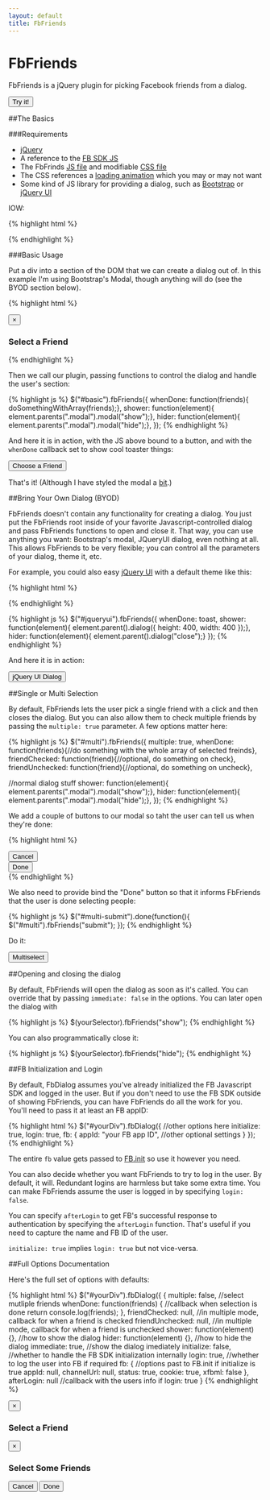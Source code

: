 ```yaml
---
layout: default
title: FbFriends
---
```


FbFriends
=========

FbFriends is a jQuery plugin for picking Facebook friends from a dialog.

<button class="btn btn-primary basic-button">Try it!</button>

##The Basics

###Requirements

 * [jQuery](http://jquery.com)
 * A reference to the [FB SDK JS](http://connect.facebook.net/en_US/all.js)
 * The FbFrinds [JS file](files/fbfriends.js) and modifiable [CSS file](files/fbFriends.css) 
 * The CSS references a [loading animation](css/ajax-loader.gif) which you may or may not want
 * Some kind of JS library for providing a dialog, such as [Bootstrap](http://twitter.github.com/bootstrap/) or
   [jQuery UI](jqueryui.com)

IOW:

{% highlight html %}
<script type='text/javascript' src='http://code.jquery.com/jquery-1.8.0.min.js'></script>
<script type='text/javascript' src='http://connect.facebook.net/en_US/all.js'></script>

<script type='text/javascript' src='files/fbfriends.js'></script>
<link rel='stylesheet' type='text/css' href='files/fbfriends.css'/>

<!-- or similar -->
<script type='text/javascript' src='js/bootstrap.min.js'></script>
<link rel='stylesheet' type='text/css' href='css/bootstrap.min.css'/>
{% endhighlight %}

###Basic Usage

Put a div into a section of the DOM that we can create a dialog out
of. In this example I'm using Bootstrap's Modal, though anything will do
(see the BYOD section below).

{% highlight html %}
<div class="modal hide" role="dialog">
  <div class="modal-header">
    <button class="close" data-dismiss="modal" type="button" aria-hidden="true">&times;</button>
    <h3>Select a Friend</h3>
  </div>
  <div class="modal-body">
    <!-- This is the important bit -->
    <div id="basic"></div>
  </div>
</div>
{% endhighlight %}

Then we call our plugin, passing functions to control the dialog and
handle the user's section:

{% highlight js %}
$("#basic").fbFriends({
  whenDone: function(friends){ doSomethingWithArray(friends);},
  shower: function(element){ element.parents(".modal").modal("show");},
  hider: function(element){ element.parents(".modal").modal("hide");},
});
{% endhighlight %}

And here it is in action, with the JS above bound to a button, and with
the `whenDone` callback set to show cool toaster things:

<button class="btn basic-button">Choose a Friend</button>

That's it! (Although I have styled the modal a [bit](/css/demo.css).)

##Bring Your Own Dialog (BYOD)

FbFriends doesn't contain any functionality for creating a dialog. You
just put the FbFriends root inside of your favorite Javascript-controlled dialog and pass FbFriends
functions to open and close it. That way, you can use anything you want:
Bootstrap's modal, JQueryUI dialog, even nothing at all. This allows
FbFriends to be very flexible; you can control all the parameters of
your dialog, theme it, etc.

For example, you could also easy [jQuery UI](http://jqueryui.com/) with a default theme like this:

{% highlight html %}
<div title="Select a friend">
  <div id="jqueryui"/>
</div>
{% endhighlight %}

{% highlight js %}
$("#jqueryui").fbFriends({
  whenDone: toast,
  shower: function(element){ element.parent().dialog({ height: 400, width: 400 });},
  hider: function(element){ element.parent().dialog("close");}
});
{% endhighlight %}

And here it is in action:

<button class="btn" id="jqueryui-button">jQuery UI Dialog</button>

##Single or Multi Selection

By default, FbFriends lets the user pick a single friend with a click
and then closes the dialog. But you can also allow them to check
multiple friends by passing the `multiple: true` parameter. A few
options matter here:

{% highlight js %}
$("#multi").fbFriends({
  multiple: true,
  whenDone: function(friends){//do something with the whole array of selected freinds},
  friendChecked: function(friend){//optional, do something on check},
  friendUnchecked: function(friend){//optional, do something on uncheck},

  //normal dialog stuff
  shower: function(element){ element.parents(".modal").modal("show");},
  hider: function(element){ element.parents(".modal").modal("hide");},
});
{% endhighlight %}

We add a couple of buttons to our modal so taht the user can tell us
when they're done:

{% highlight html %}
<div class="modal-footer"> 
  <button class="btn" data-dismiss="modal" aria-hidden="true">Cancel</div>
  <button id="multi-submit" class="btn btn-primary">Done</button>
</div>
{% endhighlight %}

We also need to provide bind the "Done" button so that it informs
FbFriends that the user is done selecting people:

{% highlight js %}
$("#multi-submit").done(function(){
  $("#multi").fbFriends("submit");
});
{% endhighlight %}

Do it:

<button class="btn multi-button">Multiselect</button>

##Opening and closing the dialog

By default, FbFriends will open the dialog as soon as it's called. You
can override that by passing `immediate: false` in the options. You can
later open the dialog with

{% highlight js %}
$(yourSelector).fbFriends("show");
{% endhighlight %}

You can also programmatically close it:

{% highlight js %}
$(yourSelector).fbFriends("hide");
{% endhighlight %}

##FB Initialization and Login

By default, FbDialog assumes you've already initialized the FB
Javascript SDK and logged in the user. But if you don't need to use the
FB SDK outside of showing FbFriends, you can have FbFriends do all the
work for you. You'll need to pass it at least an FB appID:

{% highlight html %}
$("#yourDiv").fbDialog({
  //other options here
  initialize: true,
  login: true,
  fb: {
    appId: "your FB app ID",
    //other optional settings
  }
});
{% endhighlight %}

The entire `fb` value gets passed to [FB.init](https://developers.facebook.com/docs/reference/javascript/FB.init/) so use it however you need. 

You can also decide whether you want FbFriends to try to log in the
user. By default, it will. Redundant logins are harmless but take some
extra time. You can make FbFriends assume the user is logged in by
specifying `login: false`.

You can specify `afterLogin` to get FB's successful response to
authentication by specifying the `afterLogin` function. That's useful if
you need to capture the name and FB ID of the user.

`initialize: true` implies `login: true` but not vice-versa.

##Full Options Documentation

Here's the full set of options with defaults:

{% highlight html %}
$("#yourDiv").fbDialog({
{
  multiple: false,                //select mutliple friends
  whenDone: function(friends) {   //callback when selection is done
    return console.log(friends);
  },
  friendChecked: null,            //in multiple mode, callback for when a friend is checked
  friendUnchecked: null,          //in multiple mode, callback for when a friend is unchecked
  shower: function(element) {},   //how to show the dialog
  hider: function(element) {},    //how to hide the dialog
  immediate: true,                //show the dialog imediately
  initialize: false,              //whether to handle the FB SDK initialization internally
  login: true,                    //whether to log the user into FB if required
  fb: {                           //options past to FB.init if initialize is true
    appId: null,
    channelUrl: null,
    status: true,
    cookie: true,
    xfbml: false
  },
  afterLogin: null                //callback with the users info if login: true
}
{% endhighlight %}

<div class="modal hide" role="dialog">
  <div class="modal-header">
    <button class="close" data-dismiss="modal" type="button" aria-hidden= "true">&times;</button>
    <h3>Select a Friend</h3>
  </div>
  <div class="modal-body">
    <div id="basic"></div>
  </div>
</div>

<div class="modal hide" role="dialog">
  <div class="modal-header">
    <button class="close" data-dismiss="modal" type="button" aria-hidden= "true">&times;</button>
    <h3>Select Some Friends</h3>
  </div>
  <div class="modal-body">
    <div id="multi"></div>
  </div>
  <div class="modal-footer"> 
    <button class="btn" data-dismiss="modal" aria-hidden="true">Cancel</button>
    <button id="multi-submit" class="btn btn-primary">Done</button>
  </div>
</div>

<div title="Select a friend">
  <div id="jqueryui"/>
</div>

